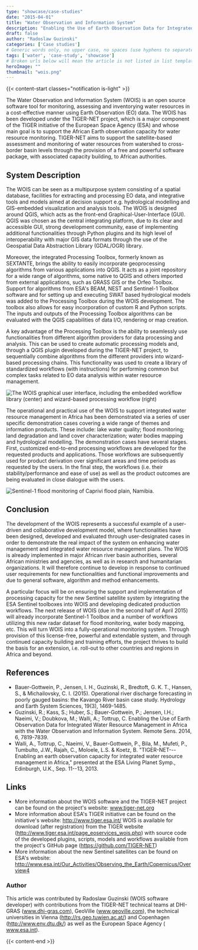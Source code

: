 ```yaml
---
type: "showcase/case-studies"
date: "2015-04-01"
title: "Water Observation and Information System"
description: "Enabling the Use of Earth Observation Data for Integrated Water Resource Management in Africa"
draft: false
author: "Radoslaw Guzinski"
categories: ['Case studies']
# Generic words only, no upper case, no spaces (use hyphens to separate words rather)
tags: ['water', 'case-study', 'showcase']
# Broken urls below will mean the article is not listed in list templates
heroImage: ""
thumbnail: "wois.png"
---
```


{{< content-start classes="notification is-light" >}}

The Water Observation and Information System (WOIS) is an open source
software tool for monitoring, assessing and inventorying water resources
in a cost-effective manner using Earth Observation (EO) data. The WOIS
has been developed under the TIGER-NET project, which is a major
component of the TIGER initiative of the European Space Agency (ESA) and
whose main goal is to support the African Earth observation capacity for
water resource monitoring. TIGER-NET aims to support the satellite-based
assessment and monitoring of water resources from watershed to
cross-border basin levels through the provision of a free and powerful
software package, with associated capacity building, to African
authorities.

## System Description

The WOIS can be seen as a multipurpose system consisting of a spatial
database, facilities for extracting and processing EO data, and
integrative tools and models aimed at decision support e.g. hydrological
modelling and GIS-embedded visualization and analysis tools. The WOIS is
designed around QGIS, which acts as the front-end
Graphical-User-Interface (GUI). QGIS was chosen as the central
integrating platform, due to its clear and accessible GUI, strong
development community, ease of implementing additional functionalities
through Python plugins and its high level of interoperability with major
GIS data formats through the use of the Geospatial Data Abstraction
Library (GDAL/OGR) library.

Moreover, the integrated Processing Toolbox, formerly known as SEXTANTE,
brings the ability to easily incorporate geoprocessing algorithms from
various applications into QGIS. It acts as a joint repository for a wide
range of algorithms, some native to QGIS and others imported from
external applications, such as GRASS GIS or the Orfeo Toolbox. Support
for algorithms from ESA's BEAM, NEST and Sentinel-1 Toolbox software and
for setting up and executing SWAT based hydrological models was added to
the Processing Toolbox during the WOIS development. The toolbox also
allows for easy incorporation of custom R and Python scripts. The inputs
and outputs of the Processing Toolbox algorithms can be evaluated with
the QGIS capabilities of data I/O, rendering or map creation.

A key advantage of the Processing Toolbox is the ability to seamlessly
use functionalities from different algorithm providers for data
processing and analysis. This can be used to create automatic processing
models and, through a QGIS plugin developed during the TIGER-NET
project, to sequentially combine algorithms from the different providers
into wizard-based processing chains. This functionality was used to
create a library of standardized workflows (with instructions) for
performing common but complex tasks related to EO data analysis within
water resource management.

![The WOIS graphical user interface, including the embedded workflow
library (center) and wizard-based processing workflow
(right)](africa_tiger1.jpg)

The operational and practical use of the WOIS to support integrated
water resource management in Africa has been demonstrated via a series
of user specific demonstration cases covering a wide range of themes and
information products. These include: lake water quality; flood
monitoring; land degradation and land cover characterization; water
bodies mapping and hydrological modelling. The demonstration cases have
several stages. First, customized end-to-end processing workflows are
developed for the requested products and applications. Those workflows
are subsequently used for product derivation over significant areas and
time periods as requested by the users. In the final step, the workflows
(i.e. their stability/performance and ease of use) as well as the
product outcomes are being evaluated in close dialogue with the users.

![Sentinel-1 flood monitoring of Caprivi flood plain,
Namibia.](africa_tiger2.jpg)

## Conclusion

The development of the WOIS represents a successful example of a
user-driven and collaborative development model, where functionalities
have been designed, developed and evaluated through user-designated
cases in order to demonstrate the real impact of the system on enhancing
water management and integrated water resource management plans. The
WOIS is already implemented in major African river basin authorities,
several African ministries and agencies, as well as in research and
humanitarian organizations. It will therefore continue to develop in
response to continued user requirements for new functionalities and
functional improvements and due to general software, algorithm and
method enhancements.

A particular focus will be on ensuring the support and implementation of
processing capacity for the new Sentinel satellite system by integrating
the ESA Sentinel toolboxes into WOIS and developing dedicated production
workflows. The next release of WOIS (due in the second half of April
2015) will already incorporate Sentinel-1 Toolbox and a number of
workflows utilizing this new radar dataset for flood monitoring, water
body mapping, etc. This will turn WOIS into a fully-operational
monitoring system. Through provision of this license-free, powerful and
extendable system, and through continued capacity building and training
efforts, the project thrives to build the basis for an extension, i.e.
roll-out to other countries and regions in Africa and beyond.

## References

-   Bauer-Gottwein, P., Jensen, I. H., Guzinski, R., Bredtoft, G. K. T.,
    Hansen, S., & Michailovsky, C. I. (2015). Operational river
    discharge forecasting in poorly gauged basins: the Kavango River
    basin case study. Hydrology and Earth System Sciences, 19(3),
    1469-1485.
-   Guzinski, R.; Kass, S.; Huber, S.; Bauer-Gottwein, P.; Jensen, I.H.;
    Naeimi, V.; Doubkova, M.; Walli, A.; Tottrup, C. Enabling the Use of
    Earth Observation Data for Integrated Water Resource Management in
    Africa with the Water Observation and Information System. Remote
    Sens. 2014, 6, 7819-7839.
-   Walli, A., Tottrup, C., Naeimi, V., Bauer-Gottwein, P., Bila, M.,
    Mufeti, P., Tumbulto, J.W., Rajah, C., Moloele, L.S. & Koetz, B.
    "TIGER-NET---Enabling an earth observation capacity for integrated
    water resource management in Africa," presented at the ESA Living
    Planet Symp., Edinburgh, U.K., Sep. 11--13, 2013.

## Links

-   More information about the WOIS software and the TIGER-NET project
    can be found on the project's website: www.tiger-net.org
-   More information about ESA's TIGER initiative can be found on the
    initiative's website: <http://www.tiger.esa.int/> WOIS is available
    for download (after registration) from the TIGER website
    (<http://www.tiger.esa.int/page_eoservices_wois.php>) with source
    code of the developed plugins, scripts, models and workflows
    available from the project's GitHub page
    (<https://github.com/TIGER-NET>)
-   More information about the new Sentinel satellites can be found on
    ESA's website:
    <http://www.esa.int/Our_Activities/Observing_the_Earth/Copernicus/Overview4>

### Author

This article was contributed by Radoslaw Guzinski (WOIS software
developer) with contributions from the TIGER-NET technical teams at
DHI-GRAS (www.dhi-gras.com), GeoVille (www.geoville.com), the technical
universities in Vienna (<http://rs.geo.tuwien.ac.at/>) and Copenhagen
(<http://www.env.dtu.dk/>) as well as the European Space Agency (
www.esa.int).

{{< content-end >}}